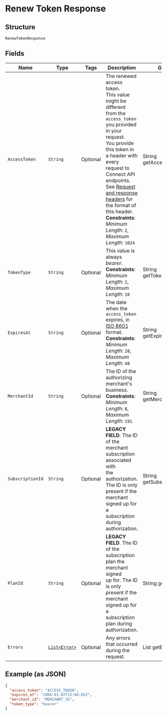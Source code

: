 
# Renew Token Response

## Structure

`RenewTokenResponse`

## Fields

| Name | Type | Tags | Description | Getter |
|  --- | --- | --- | --- | --- |
| `AccessToken` | `String` | Optional | The renewed access token.<br>This value might be different from the `access_token` you provided in your request.<br>You provide this token in a header with every request to Connect API endpoints.<br>See [Request and response headers](../../https://developer.squareup.com/docs/api/connect/v2/#requestandresponseheaders) for the format of this header.<br>**Constraints**: *Minimum Length*: `2`, *Maximum Length*: `1024` | String getAccessToken() |
| `TokenType` | `String` | Optional | This value is always _bearer_.<br>**Constraints**: *Minimum Length*: `2`, *Maximum Length*: `10` | String getTokenType() |
| `ExpiresAt` | `String` | Optional | The date when the `access_token` expires, in [ISO 8601](../../http://www.iso.org/iso/home/standards/iso8601.htm) format.<br>**Constraints**: *Minimum Length*: `20`, *Maximum Length*: `48` | String getExpiresAt() |
| `MerchantId` | `String` | Optional | The ID of the authorizing merchant's business.<br>**Constraints**: *Minimum Length*: `8`, *Maximum Length*: `191` | String getMerchantId() |
| `SubscriptionId` | `String` | Optional | __LEGACY FIELD__. The ID of the merchant subscription associated with<br>the authorization. The ID is only present if the merchant signed up for a subscription<br>during authorization. | String getSubscriptionId() |
| `PlanId` | `String` | Optional | __LEGACY FIELD__. The ID of the subscription plan the merchant signed<br>up for. The ID is only present if the merchant signed up for a subscription plan during<br>authorization. | String getPlanId() |
| `Errors` | [`List<Error>`](../../doc/models/error.md) | Optional | Any errors that occurred during the request. | List<Error> getErrors() |

## Example (as JSON)

```json
{
  "access_token": "ACCESS_TOKEN",
  "expires_at": "2006-01-02T15:04:05Z",
  "merchant_id": "MERCHANT_ID",
  "token_type": "bearer"
}
```

